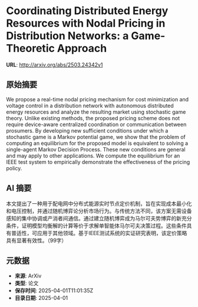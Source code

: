 # Coordinating Distributed Energy Resources with Nodal Pricing in Distribution Networks: a Game-Theoretic Approach

**URL**: http://arxiv.org/abs/2503.24342v1

## 原始摘要

We propose a real-time nodal pricing mechanism for cost minimization and
voltage control in a distribution network with autonomous distributed energy
resources and analyze the resulting market using stochastic game theory. Unlike
existing methods, the proposed pricing scheme does not require device-aware
centralized coordination or communication between prosumers. By developing new
sufficient conditions under which a stochastic game is a Markov potential game,
we show that the problem of computing an equilibrium for the proposed model is
equivalent to solving a single-agent Markov Decision Process. These new
conditions are general and may apply to other applications. We compute the
equilibrium for an IEEE test system to empirically demonstrate the
effectiveness of the pricing policy.


## AI 摘要

本文提出了一种用于配电网中分布式能源实时节点定价机制，旨在实现成本最小化和电压控制，并通过随机博弈论分析市场行为。与传统方法不同，该方案无需设备感知的集中协调或产消者间通信。通过建立随机博弈成为马尔可夫势博弈的新充分条件，证明模型均衡解的计算等价于求解单智能体马尔可夫决策过程。这些条件具有普适性，可应用于其他领域。基于IEEE测试系统的实证研究表明，该定价策略具有显著有效性。（99字）

## 元数据

- **来源**: ArXiv
- **类型**: 论文
- **保存时间**: 2025-04-01T11:01:35Z
- **目录日期**: 2025-04-01
